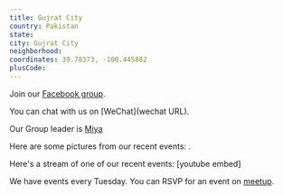 ```yaml
---
title: Gujrat City
country: Pakistan
state: 
city: Gujrat City
neighborhood: 
coordinates: 39.78373, -100.445882
plusCode:
---
```

Join our [Facebook group](https://www.facebook.com/groups/free.code.camp.gujrat).

You can chat with us on [WeChat](wechat URL).

Our Group leader is [Miya](freecodecamp.org/miya)

Here are some pictures from our recent events:
![]().

Here's a stream of one of our recent events:
[youtube embed]

We have events every Tuesday. You can RSVP for an event on [meetup](meetupurl).
